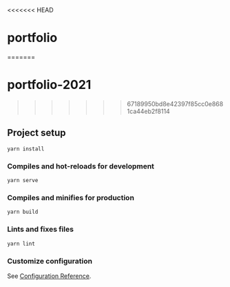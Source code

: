 <<<<<<< HEAD
# portfolio
=======
# portfolio-2021
>>>>>>> 67189950bd8e42397f85cc0e8681ca44eb2f8114

## Project setup
```
yarn install
```

### Compiles and hot-reloads for development
```
yarn serve
```

### Compiles and minifies for production
```
yarn build
```

### Lints and fixes files
```
yarn lint
```

### Customize configuration
See [Configuration Reference](https://cli.vuejs.org/config/).
